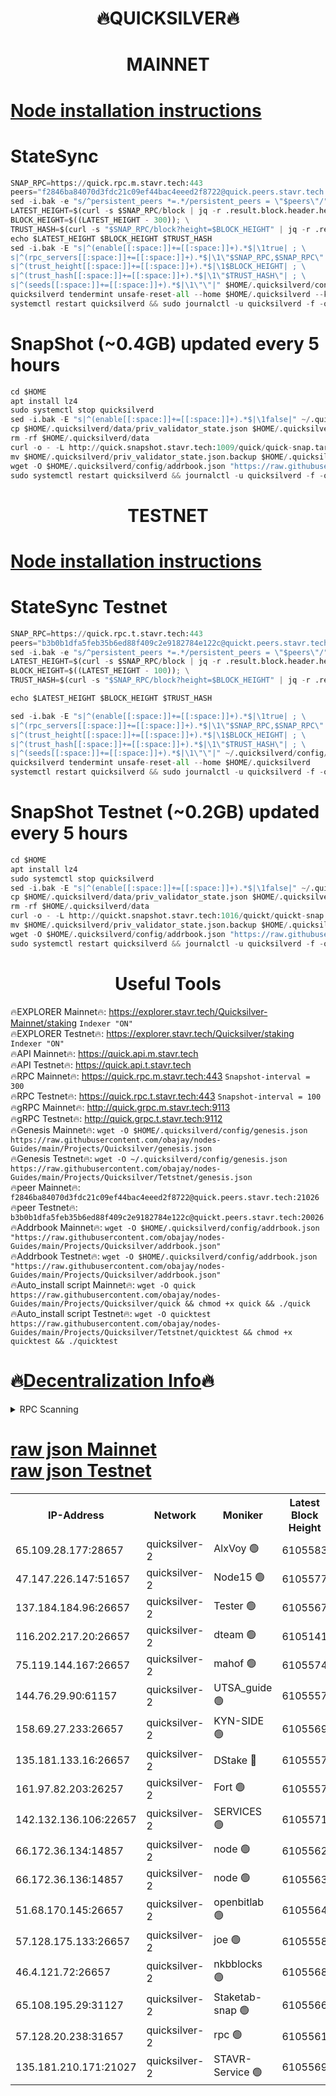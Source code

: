 <h1 align="center"> 🔥QUICKSILVER🔥</h1>

<h1 align="center"> MAINNET</h1>

[Node installation instructions](https://github.com/obajay/nodes-Guides/tree/main/Projects/Quicksilver)
=

# StateSync
```python
SNAP_RPC=https://quick.rpc.m.stavr.tech:443
peers="f2846ba84070d3fdc21c09ef44bac4eeed2f8722@quick.peers.stavr.tech:21026"
sed -i.bak -e "s/^persistent_peers *=.*/persistent_peers = \"$peers\"/" $HOME/.quicksilverd/config/config.toml
LATEST_HEIGHT=$(curl -s $SNAP_RPC/block | jq -r .result.block.header.height); \
BLOCK_HEIGHT=$((LATEST_HEIGHT - 300)); \
TRUST_HASH=$(curl -s "$SNAP_RPC/block?height=$BLOCK_HEIGHT" | jq -r .result.block_id.hash)
echo $LATEST_HEIGHT $BLOCK_HEIGHT $TRUST_HASH
sed -i.bak -E "s|^(enable[[:space:]]+=[[:space:]]+).*$|\1true| ; \
s|^(rpc_servers[[:space:]]+=[[:space:]]+).*$|\1\"$SNAP_RPC,$SNAP_RPC\"| ; \
s|^(trust_height[[:space:]]+=[[:space:]]+).*$|\1$BLOCK_HEIGHT| ; \
s|^(trust_hash[[:space:]]+=[[:space:]]+).*$|\1\"$TRUST_HASH\"| ; \
s|^(seeds[[:space:]]+=[[:space:]]+).*$|\1\"\"|" $HOME/.quicksilverd/config/config.toml
quicksilverd tendermint unsafe-reset-all --home $HOME/.quicksilverd --keep-addr-book
systemctl restart quicksilverd && sudo journalctl -u quicksilverd -f -o cat
```

# SnapShot (~0.4GB) updated every 5 hours
```python
cd $HOME
apt install lz4
sudo systemctl stop quicksilverd
sed -i.bak -E "s|^(enable[[:space:]]+=[[:space:]]+).*$|\1false|" ~/.quicksilverd/config/config.toml
cp $HOME/.quicksilverd/data/priv_validator_state.json $HOME/.quicksilverd/priv_validator_state.json.backup
rm -rf $HOME/.quicksilverd/data
curl -o - -L http://quick.snapshot.stavr.tech:1009/quick/quick-snap.tar.lz4 | lz4 -c -d - | tar -x -C $HOME/.quicksilverd --strip-components 2
mv $HOME/.quicksilverd/priv_validator_state.json.backup $HOME/.quicksilverd/data/priv_validator_state.json
wget -O $HOME/.quicksilverd/config/addrbook.json "https://raw.githubusercontent.com/obajay/nodes-Guides/main/Projects/Quicksilver/addrbook.json"
sudo systemctl restart quicksilverd && journalctl -u quicksilverd -f -o cat
```

<h1 align="center"> TESTNET</h1>

[Node installation instructions](https://github.com/obajay/nodes-Guides/tree/main/Projects/Quicksilver/Tetstnet)
=

# StateSync Testnet
```python
SNAP_RPC=https://quick.rpc.t.stavr.tech:443
peers="b3b0b1dfa5feb35b6ed88f409c2e9182784e122c@quickt.peers.stavr.tech:20026"
sed -i.bak -e "s/^persistent_peers *=.*/persistent_peers = \"$peers\"/" $HOME/.quicksilverd/config/config.toml
LATEST_HEIGHT=$(curl -s $SNAP_RPC/block | jq -r .result.block.header.height); \
BLOCK_HEIGHT=$((LATEST_HEIGHT - 100)); \
TRUST_HASH=$(curl -s "$SNAP_RPC/block?height=$BLOCK_HEIGHT" | jq -r .result.block_id.hash)

echo $LATEST_HEIGHT $BLOCK_HEIGHT $TRUST_HASH

sed -i.bak -E "s|^(enable[[:space:]]+=[[:space:]]+).*$|\1true| ; \
s|^(rpc_servers[[:space:]]+=[[:space:]]+).*$|\1\"$SNAP_RPC,$SNAP_RPC\"| ; \
s|^(trust_height[[:space:]]+=[[:space:]]+).*$|\1$BLOCK_HEIGHT| ; \
s|^(trust_hash[[:space:]]+=[[:space:]]+).*$|\1\"$TRUST_HASH\"| ; \
s|^(seeds[[:space:]]+=[[:space:]]+).*$|\1\"\"|" ~/.quicksilverd/config/config.toml
quicksilverd tendermint unsafe-reset-all --home $HOME/.quicksilverd
systemctl restart quicksilverd && sudo journalctl -u quicksilverd -f -o cat

```

# SnapShot Testnet (~0.2GB) updated every 5 hours
```python
cd $HOME
apt install lz4
sudo systemctl stop quicksilverd
sed -i.bak -E "s|^(enable[[:space:]]+=[[:space:]]+).*$|\1false|" ~/.quicksilverd/config/config.toml
cp $HOME/.quicksilverd/data/priv_validator_state.json $HOME/.quicksilverd/priv_validator_state.json.backup
rm -rf $HOME/.quicksilverd/data
curl -o - -L http://quickt.snapshot.stavr.tech:1016/quickt/quickt-snap.tar.lz4 | lz4 -c -d - | tar -x -C $HOME/.quicksilverd --strip-components 2
mv $HOME/.quicksilverd/priv_validator_state.json.backup $HOME/.quicksilverd/data/priv_validator_state.json
wget -O $HOME/.quicksilverd/config/addrbook.json "https://raw.githubusercontent.com/obajay/nodes-Guides/main/Projects/Quicksilver/Tetstnet/addrbook.json"
sudo systemctl restart quicksilverd && journalctl -u quicksilverd -f -o cat
```
 <h1 align="center"> Useful Tools</h1>

🔥EXPLORER Mainnet🔥:        https://explorer.stavr.tech/Quicksilver-Mainnet/staking    `Indexer "ON"` \
🔥EXPLORER Testnet🔥:        https://explorer.stavr.tech/Quicksilver/staking	        `Indexer "ON"` \
🔥API Mainnet🔥: 			 https://quick.api.m.stavr.tech \
🔥API Testnet🔥: 			 https://quick.api.t.stavr.tech \
🔥RPC Mainnet🔥:             https://quick.rpc.m.stavr.tech:443              `Snapshot-interval = 300` \
🔥RPC Testnet🔥:             https://quick.rpc.t.stavr.tech:443              `Snapshot-interval = 100` \
🔥gRPC Mainnet🔥:                    http://quick.grpc.m.stavr.tech:9113 \
🔥gRPC Testnet🔥:                    http://quick.grpc.t.stavr.tech:9112 \
🔥Genesis Mainnet🔥: `wget -O $HOME/.quicksilverd/config/genesis.json https://raw.githubusercontent.com/obajay/nodes-Guides/main/Projects/Quicksilver/genesis.json` \
🔥Genesis Testnet🔥: `wget -O ~/.quicksilverd/config/genesis.json https://raw.githubusercontent.com/obajay/nodes-Guides/main/Projects/Quicksilver/Tetstnet/genesis.json` \
🔥peer Mainnet🔥:					 `f2846ba84070d3fdc21c09ef44bac4eeed2f8722@quick.peers.stavr.tech:21026` \
🔥peer Testnet🔥:					 `b3b0b1dfa5feb35b6ed88f409c2e9182784e122c@quickt.peers.stavr.tech:20026` \
🔥Addrbook Mainnet🔥:    ```wget -O $HOME/.quicksilverd/config/addrbook.json "https://raw.githubusercontent.com/obajay/nodes-Guides/main/Projects/Quicksilver/addrbook.json"``` \
🔥Addrbook Testnet🔥:    ```wget -O $HOME/.quicksilverd/config/addrbook.json "https://raw.githubusercontent.com/obajay/nodes-Guides/main/Projects/Quicksilver/addrbook.json"``` \
🔥Auto_install script Mainnet🔥: ```wget -O quick https://raw.githubusercontent.com/obajay/nodes-Guides/main/Projects/Quicksilver/quick && chmod +x quick && ./quick``` \
🔥Auto_install script Testnet🔥: ```wget -O quicktest https://raw.githubusercontent.com/obajay/nodes-Guides/main/Projects/Quicksilver/Tetstnet/quicktest && chmod +x quicktest && ./quicktest```

🔥[Decentralization Info](https://github.com/obajay/StateSync-snapshots/tree/main/Projects/Quicksilver/Decentralization)🔥
=

<details>
<summary>RPC Scanning</summary>

<h2 align="center"> We scan nodes in real time every 4 hours. And we provide the final result of RPC endpoints.
We cannot influence the operation of these nodes in any way. </h2>


```python
If Voting Power is higher than 0 --> then the Node is a validator of the network and may be subject to attack and be a potential threat to the chain.
```
```python
We marked such validators with a red symbol
```

</details>

[raw json Mainnet](https://rpc-check.quickm.stavr.tech/quickm/rpc-quickm-result.json) \
[raw json Testnet](https://github.com/obajay/StateSync-snapshots/tree/main/Projects/Quicksilver/Rpc-Check-Testnet)
=


<table><tr><th>IP-Address</th><th>Network</th><th>Moniker</th><th>Latest Block Height</th><th>Earliest Block Height</th><th>Catching Up</th><th>Tx Index</th><th>Voting Power</th><th>Scan Time</th></tr><tr><td>65.109.28.177:28657</td><td>quicksilver-2</td><td>AlxVoy 🟢</td><td>6105583</td><td>3562001</td><td>False</td><td>off</td><td>0</td><td>2024-02-23T23:08:57.415128808UTC</td></tr><tr><td>47.147.226.147:51657</td><td>quicksilver-2</td><td>Node15 🟢</td><td>6105577</td><td>5151648</td><td>False</td><td>off</td><td>0</td><td>2024-02-23T23:08:23.917398548UTC</td></tr><tr><td>137.184.184.96:26657</td><td>quicksilver-2</td><td>Tester 🟢</td><td>6105567</td><td>5550692</td><td>False</td><td>off</td><td>0</td><td>2024-02-23T23:07:28.585277683UTC</td></tr><tr><td>116.202.217.20:26657</td><td>quicksilver-2</td><td>dteam 🟢</td><td>6105141</td><td>5581001</td><td>False</td><td>on</td><td>0</td><td>2024-02-23T23:07:57.520599845UTC</td></tr><tr><td>75.119.144.167:26657</td><td>quicksilver-2</td><td>mahof 🟢</td><td>6105574</td><td>5654794</td><td>False</td><td>on</td><td>0</td><td>2024-02-23T23:08:06.105477030UTC</td></tr><tr><td>144.76.29.90:61157</td><td>quicksilver-2</td><td>UTSA_guide 🟢</td><td>6105557</td><td>5743301</td><td>False</td><td>on</td><td>0</td><td>2024-02-23T23:06:31.891244169UTC</td></tr><tr><td>158.69.27.233:26657</td><td>quicksilver-2</td><td>KYN-SIDE 🟢</td><td>6105569</td><td>5799001</td><td>False</td><td>on</td><td>0</td><td>2024-02-23T23:07:42.113049265UTC</td></tr><tr><td>135.181.133.16:26657</td><td>quicksilver-2</td><td>DStake 🔴</td><td>6105557</td><td>5807001</td><td>False</td><td>on</td><td>154670</td><td>2024-02-23T23:06:31.208903754UTC</td></tr><tr><td>161.97.82.203:26257</td><td>quicksilver-2</td><td>Fort 🟢</td><td>6105557</td><td>5863421</td><td>False</td><td>on</td><td>0</td><td>2024-02-23T23:06:28.604636615UTC</td></tr><tr><td>142.132.136.106:22657</td><td>quicksilver-2</td><td>SERVICES 🟢</td><td>6105571</td><td>5920001</td><td>False</td><td>on</td><td>0</td><td>2024-02-23T23:07:46.971476202UTC</td></tr><tr><td>66.172.36.134:14857</td><td>quicksilver-2</td><td>node 🟢</td><td>6105562</td><td>5950756</td><td>False</td><td>on</td><td>0</td><td>2024-02-23T23:06:59.229642255UTC</td></tr><tr><td>66.172.36.136:14857</td><td>quicksilver-2</td><td>node 🟢</td><td>6105563</td><td>5950756</td><td>False</td><td>on</td><td>0</td><td>2024-02-23T23:07:02.154429020UTC</td></tr><tr><td>51.68.170.145:26657</td><td>quicksilver-2</td><td>openbitlab 🟢</td><td>6105564</td><td>5981220</td><td>False</td><td>on</td><td>0</td><td>2024-02-23T23:07:08.627789921UTC</td></tr><tr><td>57.128.175.133:26657</td><td>quicksilver-2</td><td>joe 🟢</td><td>6105558</td><td>6039778</td><td>False</td><td>on</td><td>0</td><td>2024-02-23T23:06:34.381862992UTC</td></tr><tr><td>46.4.121.72:26657</td><td>quicksilver-2</td><td>nkbblocks 🟢</td><td>6105568</td><td>6056301</td><td>False</td><td>on</td><td>0</td><td>2024-02-23T23:07:35.281672655UTC</td></tr><tr><td>65.108.195.29:31127</td><td>quicksilver-2</td><td>Staketab-snap 🟢</td><td>6105566</td><td>6075001</td><td>False</td><td>off</td><td>0</td><td>2024-02-23T23:07:21.430604398UTC</td></tr><tr><td>57.128.20.238:31657</td><td>quicksilver-2</td><td>rpc 🟢</td><td>6105561</td><td>6092624</td><td>False</td><td>on</td><td>0</td><td>2024-02-23T23:06:51.770471409UTC</td></tr><tr><td>135.181.210.171:21027</td><td>quicksilver-2</td><td>STAVR-Service 🟢</td><td>6105569</td><td>6104001</td><td>False</td><td>on</td><td>0</td><td>2024-02-23T23:07:42.557552989UTC</td></tr></table>
